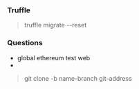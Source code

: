 
### Truffle
> truffle migrate --reset

### Questions
- global ethereum test web
- 
>git clone -b name-branch git-address